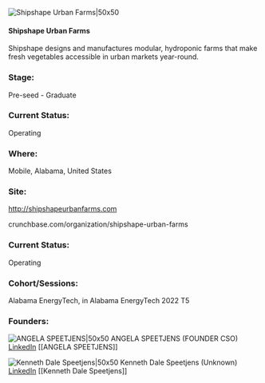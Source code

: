 

![Shipshape Urban Farms|50x50](https://res.cloudinary.com/crunchbase-production/image/upload/vr7rehktg4jg6idhktkb)

#### Shipshape Urban Farms
Shipshape designs and manufactures modular, hydroponic farms that make fresh vegetables accessible in urban markets year-round.

### Stage: 
Pre-seed - Graduate 

### Current Status: 
Operating

### Where:
Mobile, Alabama, United States

### Site:
http://shipshapeurbanfarms.com



crunchbase.com/organization/shipshape-urban-farms

### Current Status: 
Operating

### Cohort/Sessions: 
Alabama EnergyTech, in Alabama EnergyTech 2022 T5

### Founders: 

![ANGELA SPEETJENS|50x50]() ANGELA SPEETJENS (FOUNDER CSO) [LinkedIn](https://linkedin.com/in/angela-speetjens-954898126) [[ANGELA SPEETJENS]]

![Kenneth Dale Speetjens|50x50]() Kenneth Dale Speetjens (Unknown) [LinkedIn](https://linkedin.com/in/dale-speetjens-34153084) [[Kenneth Dale Speetjens]]


